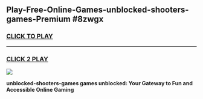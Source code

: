 
## Play-Free-Online-Games-unblocked-shooters-games-Premium #8zwgx
<h3>
<a href="https://premium.freeplayer.one?title=unblocked-shooters-games&ref=8M">CLICK TO PLAY</a></h3>
<hr>

<h3>
<a href="https://premium.freeplayer.one?title=unblocked-shooters-games&ref=8M">CLICK 2 PLAY</a>
  
</h3>

<a href="https://premium.freeplayer.one?title=unblocked-shooters-games&ref=8M"><img src="https://clearcache.store/games.png"></a>


**unblocked-shooters-games games unblocked: Your Gateway to Fun and Accessible Online Gaming**
